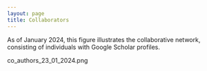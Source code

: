 ```yaml
---
layout: page
title: Collaborators
---
```



As of January 2024, this figure illustrates the collaborative network, consisting of individuals with Google Scholar profiles.

co_authors_23_01_2024.png
